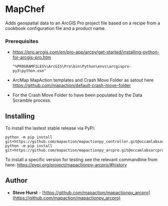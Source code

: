 # MapChef

Adds geospatial data to an ArcGIS Pro project file based on a recipe from a cookbook configuration file and a product name.

### Prerequisites

* https://pro.arcgis.com/en/pro-app/arcpy/get-started/installing-python-for-arcgis-pro.htm

    ```
    "%PROGRAMFILES%\ArcGIS\Pro\bin\Python\envs\arcgispro-py3\python.exe"
    ```
* ArcMap MapAction templates and Crash Move Folder as setout here https://github.com/mapaction/default-crash-move-folder
* For the Crash Move Folder to have been populated by the Data Scramble process.

Installing
---------
To install the lastest stable release via PyPi:
```
python -m pip install git+https://github.com/mapaction/mapactionpy_controller.git@occamlabsarcpro
python -m pip install git+https://github.com/mapaction/mapactionpy_arcpro.git@occamlabsarcpro
```

To install a specific version for testing see the relevant commandline from here:
https://pypi.org/project/mapactionpy-arcpro/#history


## Author

* **Steve Hurst** - [https://github.com/mapaction/mapactionpy_arcpro](https://github.com/mapaction/mapactionpy_arcpro)
